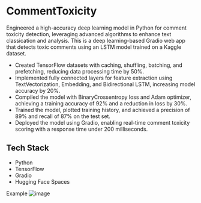 # CommentToxicity

Engineered a high-accuracy deep learning model in Python for comment toxicity detection, leveraging advanced algorithms to enhance text classication and analysis.
This is a deep learning-based Gradio web app that detects toxic comments using an LSTM model trained on a Kaggle dataset.
- Created TensorFlow datasets with caching, shuffling, batching, and prefetching, reducing data processing time by 50%.
- Implemented fully connected layers for feature extraction using TextVectorization, Embedding, and Bidirectional LSTM, increasing model accuracy by 20%.
- Compiled the model with BinaryCrossentropy loss and Adam optimizer, achieving a training accuracy of 92% and a reduction in loss by 30%.
- Trained the model, plotted training history, and achieved a precision of 89% and recall of 87% on the test set.
- Deployed the model using Gradio, enabling real-time comment toxicity scoring with a response time under 200 milliseconds.

## Tech Stack
- Python
- TensorFlow
- Gradio
- Hugging Face Spaces

Example 
![image](https://github.com/user-attachments/assets/420c9495-1086-4874-9b10-474c6cdc8e0b)
